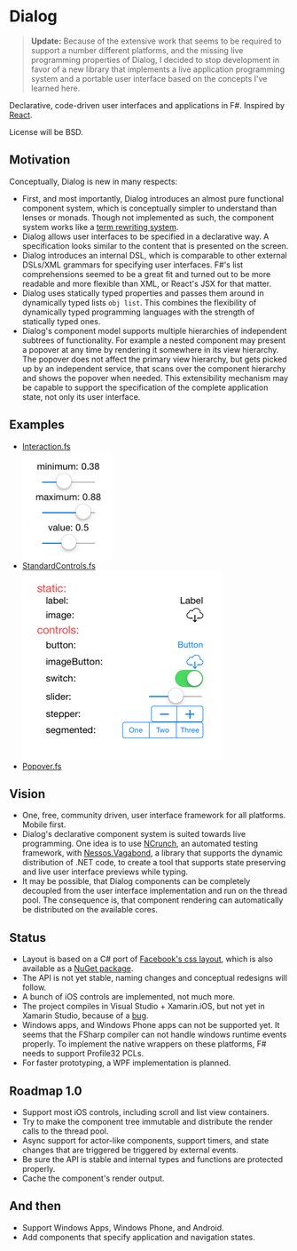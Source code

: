 # Dialog

> **Update:** Because of the extensive work that seems to be required to support a number different platforms, and the missing live programming properties of Dialog, I decided to stop development in favor of a new library that implements a live application programming system and a portable user interface based on the concepts I've learned here.

Declarative, code-driven user interfaces and applications in F#. Inspired by [React](http://facebook.github.io/react/).

License will be BSD.

## Motivation

Conceptually, Dialog is new in many respects:

- First, and most importantly, Dialog introduces an almost pure functional component system, which is conceptually simpler to understand than lenses or monads. Though not implemented as such, the component system works like a [term rewriting system](http://en.wikipedia.org/wiki/Rewriting).
- Dialog allows user interfaces to be specified in a declarative way. A specification looks similar to the content that is presented on the screen.
- Dialog introduces an internal DSL, which is comparable to other external DSLs/XML grammars for specifying user interfaces. F#'s list comprehensions seemed to be a great fit and turned out to be more readable and more flexible than XML, or React's JSX for that matter.
- Dialog uses statically typed properties and passes them around in dynamically typed lists `obj list`. This combines the flexibility of dynamically typed programming languages with the strength of statically typed ones.
- Dialog's component model supports multiple hierarchies of independent subtrees of functionality. For example a nested component may present a popover at any time by rendering it somewhere in its view hierarchy. The popover does not affect the primary view hierarchy, but gets picked up by an independent service, that scans over the component hierarchy and shows the popover when needed. This extensibility mechanism may be capable to support the specification of the complete application state, not only its user interface.

## Examples

- [Interaction.fs](https://github.com/pragmatrix/Dialog/blob/master/Dialog.Tests/InteractionTests.fs)   
![](screenshots/interaction.png)
- [StandardControls.fs](https://github.com/pragmatrix/Dialog/blob/master/Dialog.Tests/StandardControls.fs)   
![](screenshots/standard-controls.png)
- [Popover.fs](https://github.com/pragmatrix/Dialog/blob/master/Dialog.Tests/PopoverTests.fs)

## Vision

- One, free, community driven, user interface framework for all platforms. Mobile first.
- Dialog's declarative component system is suited towards live programming. One idea is to use [NCrunch](http://www.ncrunch.net/), an automated testing framework, with [Nessos.Vagabond](http://nessos.github.io/Vagabond/), a library that supports the dynamic distribution of .NET code, to create a tool that supports state preserving and live user interface previews while typing.
- It may be possible, that Dialog components can be completely decoupled from the user interface implementation and run on the thread pool. The consequence is, that component rendering can automatically be distributed on the available cores.

## Status

- Layout is based on a C# port of [Facebook's css layout](https://www.github.com/pragmatrix/css-layout), which is also available as a [NuGet package](https://www.nuget.org/packages/Facebook.CSSLayout/).
- The API is not yet stable, naming changes and conceptual redesigns will follow.
- A bunch of iOS controls are implemented, not much more.
- The project compiles in Visual Studio + Xamarin.iOS, but not yet in Xamarin Studio, because of a [bug](https://bugzilla.xamarin.com/show_bug.cgi?id=27744).
- Windows apps, and Windows Phone apps can not be supported yet. It seems that the FSharp compiler can not handle windows runtime events properly. To implement the native wrappers on these platforms, F# needs to support Profile32 PCLs.
- For faster prototyping, a WPF implementation is planned.

## Roadmap 1.0

- Support most iOS controls, including scroll and list view containers.
- Try to make the component tree immutable and distribute the render calls to the thread pool.
- Async support for actor-like components, support timers, and state changes that are triggered be triggered by external events.
- Be sure the API is stable and internal types and functions are protected properly.
- Cache the component's render output.

## And then

- Support Windows Apps, Windows Phone, and Android.
- Add components that specify application and navigation states.

